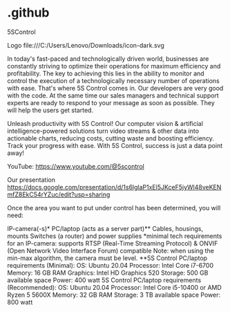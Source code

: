 # .github
5SControl

Logo 
file:///C:/Users/Lenovo/Downloads/icon-dark.svg

In today's fast-paced and technologically driven world, businesses are constantly striving to optimize their operations for maximum efficiency and profitability. The key to achieving this lies in the ability to monitor and control the execution of a technologically necessary number of operations with ease. That's where 5S Control comes in. Our developers are very good with the code. At the same time our sales managers and technical support experts are ready to respond to your message as soon as possible. They will help the users get started.

Unleash productivity with 5S Control! Our computer vision & artificial intelligence-powered solutions turn video streams & other data into actionable charts, reducing costs, cutting waste and boosting efficiency. Track your progress with ease. With 5S Control, success is just a data point away!

YouTube:
https://www.youtube.com/@5scontrol

Our presentation
https://docs.google.com/presentation/d/1s6lglaP1xEl5JKceF5jyWl48veKENmfZ8EkC54rYZuc/edit?usp=sharing

Once the area you want to put under control has been determined, you will need:

IP-camera(-s)* 
PC/laptop (acts as a server part)** 
Сables, housings, mounts
Switches (a router) and power supplies
*minimal tech requirements for an IP-camera: 
supports RTSP (Real-Time Streaming Protocol) & ONVIF (Open Network Video Interface Forum) compatible
Note: when using the min-max algorithm, the camera must be level.
**5S Control PC/laptop requirements (Minimal):
OS: Ubuntu 20.04
Processor: Intel Core i7-6700
Memory: 16 GB RAM
Graphics: Intel HD Graphics 520
Storage: 500 GB available space
Power: 400 watt
5S Control PC/laptop requirements (Recommended):
OS: Ubuntu 20.04
Processor: Intel Core i5-10400 or AMD Ryzen 5 5600X
Memory: 32 GB RAM
Storage: 3 TB available space
Power: 800 watt
